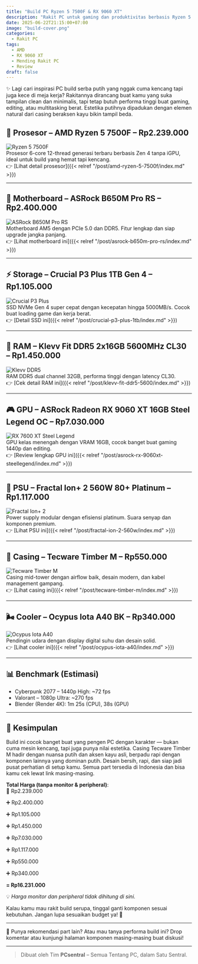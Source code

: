 ```yaml
---
title: "Build PC Ryzen 5 7500F & RX 9060 XT"
description: "Rakit PC untuk gaming dan produktivitas berbasis Ryzen 5 7500F & RX 9060 XT dengan komponen terbaik di kelasnya."
date: 2025-06-22T21:15:00+07:00
image: "build-cover.png"
categories:
  - Rakit PC
tags:
  - AMD
  - RX 9060 XT
  - Mending Rakit PC
  - Review
draft: false
---
```


✨ Lagi cari inspirasi PC build serba putih yang nggak cuma kencang tapi juga kece di meja kerja? Rakitannya dirancang buat kamu yang suka tampilan clean dan minimalis, tapi tetap butuh performa tinggi buat gaming, editing, atau multitasking berat. Estetika putihnya dipadukan dengan elemen natural dari casing beraksen kayu bikin tampil beda. 

## 🧠 Prosesor – AMD Ryzen 5 7500F – **Rp2.239.000**
![Ryzen 5 7500F](ryzen-7500f.png)  
Prosesor 6-core 12-thread generasi terbaru berbasis Zen 4 tanpa iGPU, ideal untuk build yang hemat tapi kencang.  
👉 [Lihat detail prosesor]({{< relref "/post/amd-ryzen-5-7500f/index.md" >}})

---

## 🧩 Motherboard – ASRock B650M Pro RS – **Rp2.400.000**
![ASRock B650M Pro RS](b650m-pro-rs.png)  
Motherboard AM5 dengan PCIe 5.0 dan DDR5. Fitur lengkap dan siap upgrade jangka panjang.  
👉 [Lihat motherboard ini]({{< relref "/post/asrock-b650m-pro-rs/index.md" >}})

---

## ⚡ Storage – Crucial P3 Plus 1TB Gen 4 – **Rp1.105.000**
![Crucial P3 Plus](crucial-p3-plus-1tb.png)  
SSD NVMe Gen 4 super cepat dengan kecepatan hingga 5000MB/s. Cocok buat loading game dan kerja berat.  
👉 [Detail SSD ini]({{< relref "/post/crucial-p3-plus-1tb/index.md" >}})

---

## 🧠 RAM – Klevv Fit DDR5 2x16GB 5600MHz CL30 – **Rp1.450.000**
![Klevv DDR5](klevv-ddr5-32gb.png)  
RAM DDR5 dual channel 32GB, performa tinggi dengan latency CL30.  
👉 [Cek detail RAM ini]({{< relref "/post/klevv-fit-ddr5-5600/index.md" >}})

---

## 🎮 GPU – ASRock Radeon RX 9060 XT 16GB Steel Legend OC – **Rp7.030.000**
![RX 7600 XT Steel Legend](rx9060xt-steellegend.png)  
GPU kelas menengah dengan VRAM 16GB, cocok banget buat gaming 1440p dan editing.  
👉 [Review lengkap GPU ini]({{< relref "/post/asrock-rx-9060xt-steellegend/index.md" >}})

---

## 🔌 PSU – Fractal Ion+ 2 560W 80+ Platinum – **Rp1.117.000**
![Fractal Ion+ 2](fractal-ion2.png)  
Power supply modular dengan efisiensi platinum. Suara senyap dan komponen premium.  
👉 [Lihat PSU ini]({{< relref "/post/fractal-ion-2-560w/index.md" >}})

---

## 🧱 Casing – Tecware Timber M – **Rp550.000**
![Tecware Timber M](timber-m.png)  
Casing mid-tower dengan airflow baik, desain modern, dan kabel management gampang.  
👉 [Lihat casing ini]({{< relref "/post/tecware-timber-m/index.md" >}})

---

## 🌬️ Cooler – Ocypus Iota A40 BK – **Rp340.000**  
![Ocypus Iota A40](ocypus-iota-a40.png)  
Pendingin udara dengan display digital suhu dan desain solid.  
👉 [Lihat cooler ini]({{< relref "/post/ocypus-iota-a40/index.md" >}})

---

## 📊 Benchmark (Estimasi)
- Cyberpunk 2077 – 1440p High: ~72 fps
- Valorant – 1080p Ultra: ~270 fps
- Blender (Render 4K): 1m 25s (CPU), 38s (GPU)

---

## 🧾 Kesimpulan
 Build ini cocok banget buat yang pengen PC dengan karakter — bukan cuma mesin kencang, tapi juga punya nilai estetika. Casing Tecware Timber M hadir dengan nuansa putih dan aksen kayu asli, berpadu rapi dengan komponen lainnya yang dominan putih. Desain bersih, rapi, dan siap jadi pusat perhatian di setup kamu. Semua part tersedia di Indonesia dan bisa kamu cek lewat link masing-masing.

**Total Harga (tanpa monitor & peripheral)**:  
🧾 Rp2.239.000

➕ Rp2.400.000
 
➕ Rp1.105.000  

➕ Rp1.450.000  

➕ Rp7.030.000

➕ Rp1.117.000

➕ Rp550.000

➕ Rp340.000

**= Rp16.231.000**

💡 *Harga monitor dan peripheral tidak dihitung di sini.*

Kalau kamu mau rakit build serupa, tinggal ganti komponen sesuai kebutuhan. Jangan lupa sesuaikan budget ya! 💸

---

💬 Punya rekomendasi part lain? Atau mau tanya performa build ini? Drop komentar atau kunjungi halaman komponen masing-masing buat diskusi!

---

> Dibuat oleh Tim **PCsentral** – Semua Tentang PC, dalam Satu Sentral.